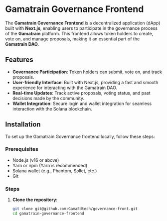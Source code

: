 # Gamatrain Governance Frontend

The **Gamatrain Governance Frontend** is a decentralized application (dApp) built with **Next.js**, enabling users to participate in the governance process of the **Gamatrain** platform. This frontend allows token holders to create, vote on, and manage proposals, making it an essential part of the **Gamatrain DAO**.

## Features

- **Governance Participation**: Token holders can submit, vote on, and track proposals.
- **User-friendly Interface**: Built with Next.js, providing a fast and smooth experience for interacting with the Gamatrain DAO.
- **Real-time Updates**: Track active proposals, voting status, and past decisions made by the community.
- **Wallet Integration**: Secure login and wallet integration for seamless interaction with the Solana blockchain.

## Installation

To set up the Gamatrain Governance frontend locally, follow these steps:

### Prerequisites

- Node.js (v16 or above)
- Yarn or npm (Yarn is recommended)
- Solana wallet (e.g., Phantom, Sollet, etc.)
- Git

### Steps

1. **Clone the repository**:
   ```bash
   git clone git@github.com:GamaEdtech/governance-front.git
   cd gamatrain-governance-frontend
